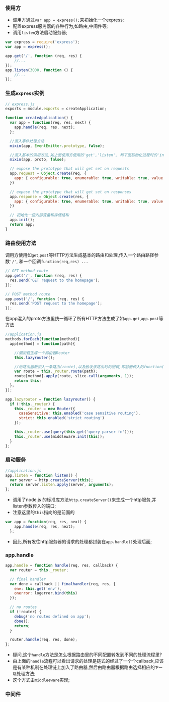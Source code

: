 ### 使用方
+ 调用方通过`var app = express();`来初始化一个express;
+ 配置express服务器的各种行为,如路由,中间件等;
+ 调用`listen`方法启动服务器;
```js
var express = require('express');
var app = express();

app.get('/', function (req, res) {
    //...
});
app.listen(3000, function () {
    //...
});

```

### 生成`express`实例
```js
// express.js
exports = module.exports = createApplication;

function createApplication() {
  var app = function(req, res, next) {
    app.handle(req, res, next);
  };

  //混入事件处理方法
  mixin(app, EventEmitter.prototype, false);

  //混入基本的调用方法,如上面使用方使用的'get','listen', 和下面初始化过程时的'init'
  mixin(app, proto, false);

  // expose the prototype that will get set on requests
  app.request = Object.create(req, {
    app: { configurable: true, enumerable: true, writable: true, value: app }
  })

  // expose the prototype that will get set on responses
  app.response = Object.create(res, {
    app: { configurable: true, enumerable: true, writable: true, value: app }
  })

  // 初始化一些内部变量和存储结构
  app.init();
  return app;
}
```

### 路由使用方法
调用方使用如`get`,`post`等HTTP方法生成基本的路由和处理,传入一个路由路径参数`'/'`, 和一个回调`function(req,res) ...`
```js
// GET method route
app.get('/', function (req, res) {
  res.send('GET request to the homepage');
});

// POST method route
app.post('/', function (req, res) {
  res.send('POST request to the homepage');
});
```

在app混入的proto方法里统一循环了所有HTTP方法生成了如`app.get`,`app.post`等方法
```js
//application.js
methods.forEach(function(method){
  app[method] = function(path){

    //懒加载生成一个路由器Router
    this.lazyrouter();

    //给路由器新加入一条路由(route),以及触发该路由时的回调,即前面传入的function(req,res)
    var route = this._router.route(path);
    route[method].apply(route, slice.call(arguments, 1));
    return this;
  };
});

app.lazyrouter = function lazyrouter() {
  if (!this._router) {
    this._router = new Router({
      caseSensitive: this.enabled('case sensitive routing'),
      strict: this.enabled('strict routing')
    });

    this._router.use(query(this.get('query parser fn')));
    this._router.use(middleware.init(this));
  }
};
```

### 启动服务

```js
//application.js
app.listen = function listen() {
  var server = http.createServer(this);
  return server.listen.apply(server, arguments);
};
```
+ 调用了node.js 的标准库方法`http.createServer()`来生成一个http服务,并listen参数传入的端口;
+ 注意这里的`this`指向的是前面的
```js
var app = function(req, res, next) {
    app.handle(req, res, next);
  };
```
+ 因此,所有发往http服务器的请求的处理都封装在`app.handle()`处理后面;

### app.handle
```js
app.handle = function handle(req, res, callback) {
  var router = this._router;

  // final handler
  var done = callback || finalhandler(req, res, {
    env: this.get('env'),
    onerror: logerror.bind(this)
  });

  // no routes
  if (!router) {
    debug('no routes defined on app');
    done();
    return;
  }

  router.handle(req, res, done);
};
```
+ 疑问,这个`handle`方法是怎么根据路由里的不同配置转发到不同的处理流程里?
+ 由上面的`handle`流程可以看出请求的处理是链式的经过了一个个callback,应该是有某种机制在处理链上加入了路由器,然后由路由器根据路由选择相应的`下一跳`处理方法;
+ 这个方式由`middleeware`实现;

### 中间件



